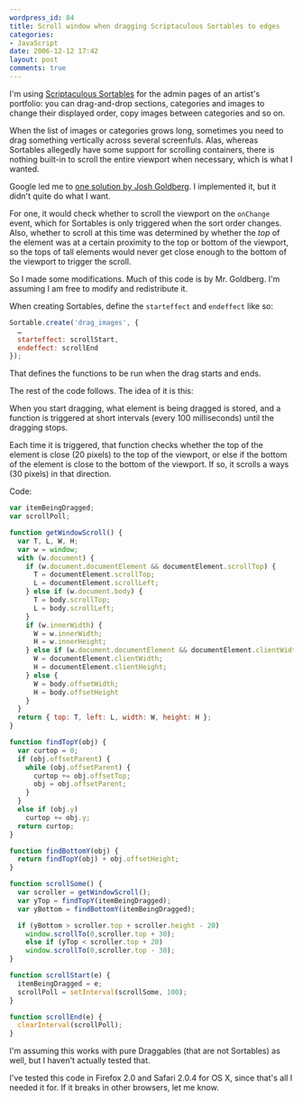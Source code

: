 ```yaml
---
wordpress_id: 84
title: Scroll window when dragging Scriptaculous Sortables to edges
categories:
- JavaScript
date: 2006-12-12 17:42
layout: post
comments: true
---
```

I'm using <a href="http://wiki.script.aculo.us/scriptaculous/show/Sortable.create">Scriptaculous Sortables</a> for the admin pages of an artist's portfolio: you can drag-and-drop sections, categories and images to change their displayed order, copy images between categories and so on.

When the list of images or categories grows long, sometimes you need to drag something vertically across several screenfuls. Alas, whereas Sortables allegedly have some support for scrolling containers, there is nothing built-in to scroll the entire viewport when necessary, which is what I wanted.

Google led me to <a href="http://wiki.script.aculo.us/scriptaculous/discuss/Sortables#discuss_3347">one solution by Josh Goldberg</a>. I implemented it, but it didn't quite do what I want.

For one, it would check whether to scroll the viewport on the <code>onChange</code> event, which for Sortables is only triggered when the sort order changes. Also, whether to scroll at this time was determined by whether the <em>top</em> of the element was at a certain proximity to the top or bottom of the viewport, so the tops of tall elements would never get close enough to the bottom of the viewport to trigger the scroll.

So I made some modifications. Much of this code is by Mr. Goldberg. I'm assuming I am free to modify and redistribute it.

<!--more-->

When creating Sortables, define the <code>starteffect</code> and <code>endeffect</code> like so:

``` javascript
Sortable.create('drag_images', {
  …
  starteffect: scrollStart,
  endeffect: scrollEnd
});
```

That defines the functions to be run when the drag starts and ends.

The rest of the code follows. The idea of it is this:

When you start dragging, what element is being dragged is stored, and a function is triggered at short intervals (every 100 milliseconds) until the dragging stops.

Each time it is triggered, that function checks whether the top of the element is close (20 pixels) to the top of the viewport, or else if the bottom of the element is close to the bottom of the viewport. If so, it scrolls a ways (30 pixels) in that direction.

Code:

``` javascript
var itemBeingDragged;
var scrollPoll;

function getWindowScroll() {
  var T, L, W, H;
  var w = window;
  with (w.document) {
    if (w.document.documentElement && documentElement.scrollTop) {
      T = documentElement.scrollTop;
      L = documentElement.scrollLeft;
    } else if (w.document.body) {
      T = body.scrollTop;
      L = body.scrollLeft;
    }
    if (w.innerWidth) {
      W = w.innerWidth;
      H = w.innerHeight;
    } else if (w.document.documentElement && documentElement.clientWidth) {
      W = documentElement.clientWidth;
      H = documentElement.clientHeight;
    } else {
      W = body.offsetWidth;
      H = body.offsetHeight
    }
  }
  return { top: T, left: L, width: W, height: H };
}

function findTopY(obj) {
  var curtop = 0;
  if (obj.offsetParent) {
    while (obj.offsetParent) {
      curtop += obj.offsetTop;
      obj = obj.offsetParent;
    }
  }
  else if (obj.y)
    curtop += obj.y;
  return curtop;
}

function findBottomY(obj) {
  return findTopY(obj) + obj.offsetHeight;
}

function scrollSome() {
  var scroller = getWindowScroll();
  var yTop = findTopY(itemBeingDragged);
  var yBottom = findBottomY(itemBeingDragged);

  if (yBottom > scroller.top + scroller.height - 20)
    window.scrollTo(0,scroller.top + 30);
    else if (yTop < scroller.top + 20)
    window.scrollTo(0,scroller.top - 30);
}

function scrollStart(e) {
  itemBeingDragged = e;
  scrollPoll = setInterval(scrollSome, 100);
}

function scrollEnd(e) {
  clearInterval(scrollPoll);
}
```

I'm assuming this works with pure Draggables (that are not Sortables) as well, but I haven't actually tested that.

I've tested this code in Firefox 2.0 and Safari 2.0.4 for OS X, since that's all I needed it for. If it breaks in other browsers, let me know.
